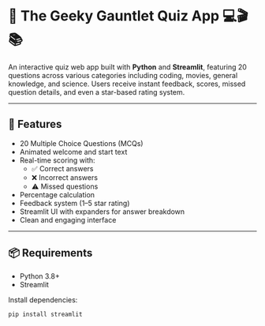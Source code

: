 # 🧠 The Geeky Gauntlet Quiz App 💻🎬📚

An interactive quiz web app built with **Python** and **Streamlit**, featuring 20 questions across various categories including coding, movies, general knowledge, and science. Users receive instant feedback, scores, missed question details, and even a star-based rating system.

---

## 🚀 Features

- 20 Multiple Choice Questions (MCQs)
- Animated welcome and start text
- Real-time scoring with:
  - ✅ Correct answers
  - ❌ Incorrect answers
  - ⚠️ Missed questions
- Percentage calculation
- Feedback system (1–5 star rating)
- Streamlit UI with expanders for answer breakdown
- Clean and engaging interface

---

## 📦 Requirements

- Python 3.8+
- Streamlit

Install dependencies:
```bash
pip install streamlit
